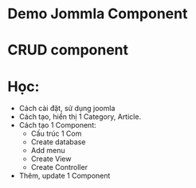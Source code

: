 # Demo Jommla Component
# CRUD component 

# Học:
- Cách cài đặt, sử dụng joomla
- Cách tạo, hiển thị 1 Category, Article.
- Cách tạo 1 Component:
    + Cấu trúc 1 Com
    + Create database 
    + Add menu
    + Create View 
    + Create Controller
- Thêm, update 1 Component